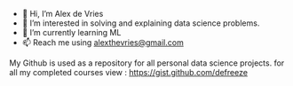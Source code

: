 - 👋 Hi, I’m Alex de Vries
- 👀 I’m interested in solving and explaining data science problems.
- 🌱 I’m currently learning ML
- 📫 Reach me using alexthevries@gmail.com

My Github is used as a repository for all personal data science projects. for all my completed courses view : https://gist.github.com/defreeze

<!---
defreeze/defreeze is a ✨ special ✨ repository because its `README.md` (this file) appears on your GitHub profile.
You can click the Preview link to take a look at your changes.
--->
